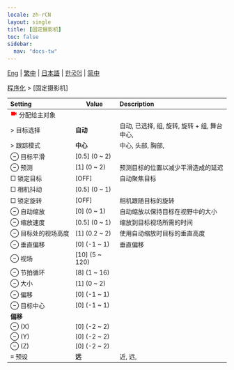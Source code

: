```yaml
---
locale: zh-rCN
layout: single
title: [固定摄影机]
toc: false
sidebar:
  nav: "docs-tw"
---
```

[Eng](/dancexr/menu/2025.4/motion/fixed_camera) | [繁中](/tw/dancexr/menu/2025.4/motion/fixed_camera) | [日本語](/jp/dancexr/menu/2025.4/motion/fixed_camera) | [한국어](/kr/dancexr/menu/2025.4/motion/fixed_camera) | [简中](/zh/dancexr/menu/2025.4/motion/fixed_camera)

[程序化](../menu#程序化) > [固定摄影机]



| Setting | Value | Description |
| :--- | --- | :--- |
|<nobr><img src="/images/icon/ic_videocam.png" alt="videocam icon"/> 分配给主对象</nobr>|| 
|<nobr> > 目标选择</nobr>| **自动** | 自动, 已选择, 组, 旋转, 旋转 + 组, 舞台中心,  |
|<nobr> > 跟踪模式</nobr>| **中心** | 中心, 头部, 胸部,  |
|<nobr> ⊖ 目标平滑</nobr>| [0.5] (0 ~ 2) | 
|<nobr> ⊖ 预测</nobr>| [1] (0 ~ 2) | 预测目标的位置以减少平滑造成的延迟
|<nobr> □ 锁定目标</nobr>| [OFF] | 自动聚焦目标
|<nobr> □ 相机抖动</nobr>| [0.5] (0 ~ 1) | 
|<nobr> □ 锁定旋转</nobr>| [OFF] | 相机跟随目标的旋转
|<nobr> ⊖ 自动缩放</nobr>| [0] (0 ~ 1) | 自动缩放以保持目标在视野中的大小
|<nobr> ⊖ 缩放速度</nobr>| [0.5] (0 ~ 1) | 缩放到目标视场所需的时间
|<nobr> ⊖ 目标处的视场高度</nobr>| [1] (0.2 ~ 2) | 使用自动缩放时目标的垂直高度
|<nobr> ⊖ 垂直偏移</nobr>| [0] (-1 ~ 1) | 垂直偏移
|<nobr> ⊖ 视场</nobr>| [10] (5 ~ 120) | 
|<nobr> ⊖ 节拍循环</nobr>| [8] (1 ~ 16) | 
|<nobr> ⊖ 大小</nobr>| [1] (0 ~ 2) | 
|<nobr> ⊖ 偏移</nobr>| [0] (-1 ~ 1) | 
|<nobr> ⊖ 目标中心</nobr>| [0] (-1 ~ 1) | 
|<nobr> **偏移**</nobr>|| 
|<nobr> ⊖ (X)</nobr>| [0] (-2 ~ 2) | 
|<nobr> ⊖ (Y)</nobr>| [0] (-2 ~ 2) | 
|<nobr> ⊖ (Z)</nobr>| [0] (-2 ~ 2) | 
|<nobr> ≡ 预设</nobr>| **远** | 近, 远,  |
